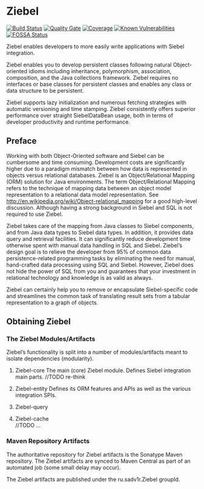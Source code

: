 Ziebel
====================
[![Build Status](https://travis-ci.org/sadv1r/ziebel.svg?branch=master)](https://travis-ci.org/sadv1r/ziebel)
[![Quality Gate](https://sonarcloud.io/api/project_badges/measure?project=ru.sadv1r:ziebel&metric=alert_status)](https://sonarcloud.io/dashboard/index/ru.sadv1r:ziebel)
[![Coverage](https://sonarcloud.io/api/project_badges/measure?project=ru.sadv1r:ziebel&metric=coverage)](https://sonarcloud.io/component_measures?id=ru.sadv1r:ziebel&metric=coverage)
[![Known Vulnerabilities](https://snyk.io/test/github/sadv1r/ziebel/badge.svg?targetFile=pom.xml)](https://snyk.io/test/github/sadv1r/ziebel?targetFile=pom.xml)
[![FOSSA Status](https://app.fossa.io/api/projects/custom%2B2836%2Fgithub.com%2Fsadv1r%2Fziebel.svg?type=shield)](https://app.fossa.io/projects/custom%2B2836%2Fgithub.com%2Fsadv1r%2Fziebel?ref=badge_shield)

Ziebel enables developers to more easily write applications with Siebel integration.

Ziebel enables you to develop persistent classes following natural Object-oriented idioms including inheritance, polymorphism, association, composition, and the Java collections framework. Ziebel requires no interfaces or base classes for persistent classes and enables any class or data structure to be persistent.

Ziebel supports lazy initialization and numerous fetching strategies with automatic versioning and time stamping.
Ziebel consistently offers superior performance over straight SiebelDataBean usage, both in terms of developer productivity and runtime performance.

## Preface
Working with both Object-Oriented software and Siebel can be cumbersome and time consuming. Development costs are significantly higher due to a paradigm mismatch between how data is represented in objects versus relational databases. Ziebel is an Object/Relational Mapping (ORM) solution for Java environments. The term Object/Relational Mapping refers to the technique of mapping data between an object model representation to a relational data model representation. See http://en.wikipedia.org/wiki/Object-relational_mapping for a good high-level discussion.
Although having a strong background in Siebel and SQL is not required to use Ziebel.

Ziebel takes care of the mapping from Java classes to Siebel components, and from Java data types to Siebel data types. In addition, it provides data query and retrieval facilities. It can significantly reduce development time otherwise spent with manual data handling in SQL and Siebel. Ziebel’s design goal is to relieve the developer from 95% of common data persistence-related programming tasks by eliminating the need for manual, hand-crafted data processing using SQL and Siebel. However, Ziebel does not hide the power of SQL from you and guarantees that your investment in relational technology and knowledge is as valid as always.

Ziebel can certainly help you to remove or encapsulate Siebel-specific code and streamlines the common task of translating result sets from a tabular representation to a graph of objects.

## Obtaining Ziebel
### The Ziebel Modules/Artifacts
Ziebel’s functionality is split into a number of modules/artifacts meant to isolate dependencies (modularity).

1. Ziebel-core
The main (core) Ziebel module. Defines Siebel integration main parts. //TODO re-think

2. Ziebel-entity
Defines its ORM features and APIs as well as the various integration SPIs.

3. Ziebel-query

4. Ziebel-cache\
//TODO ...

### Maven Repository Artifacts
The authoritative repository for Ziebel artifacts is the Sonatype Maven repository.
The Ziebel artifacts are synced to Maven Central as part of an automated job (some small delay may occur).

The Ziebel artifacts are published under the ru.sadv1r.Ziebel groupId.